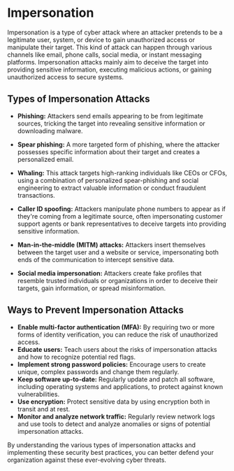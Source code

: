 # Impersonation

Impersonation is a type of cyber attack where an attacker pretends to be a legitimate user, system, or device to gain unauthorized access or manipulate their target. This kind of attack can happen through various channels like email, phone calls, social media, or instant messaging platforms. Impersonation attacks mainly aim to deceive the target into providing sensitive information, executing malicious actions, or gaining unauthorized access to secure systems.

## Types of Impersonation Attacks

- **Phishing:** Attackers send emails appearing to be from legitimate sources, tricking the target into revealing sensitive information or downloading malware.

- **Spear phishing:** A more targeted form of phishing, where the attacker possesses specific information about their target and creates a personalized email.

- **Whaling:** This attack targets high-ranking individuals like CEOs or CFOs, using a combination of personalized spear-phishing and social engineering to extract valuable information or conduct fraudulent transactions.

- **Caller ID spoofing:** Attackers manipulate phone numbers to appear as if they're coming from a legitimate source, often impersonating customer support agents or bank representatives to deceive targets into providing sensitive information.

- **Man-in-the-middle (MITM) attacks:** Attackers insert themselves between the target user and a website or service, impersonating both ends of the communication to intercept sensitive data.

- **Social media impersonation:** Attackers create fake profiles that resemble trusted individuals or organizations in order to deceive their targets, gain information, or spread misinformation.

## Ways to Prevent Impersonation Attacks

- **Enable multi-factor authentication (MFA):** By requiring two or more forms of identity verification, you can reduce the risk of unauthorized access.
- **Educate users:** Teach users about the risks of impersonation attacks and how to recognize potential red flags.
- **Implement strong password policies:** Encourage users to create unique, complex passwords and change them regularly.
- **Keep software up-to-date:** Regularly update and patch all software, including operating systems and applications, to protect against known vulnerabilities.
- **Use encryption:** Protect sensitive data by using encryption both in transit and at rest.
- **Monitor and analyze network traffic:** Regularly review network logs and use tools to detect and analyze anomalies or signs of potential impersonation attacks.

By understanding the various types of impersonation attacks and implementing these security best practices, you can better defend your organization against these ever-evolving cyber threats.
